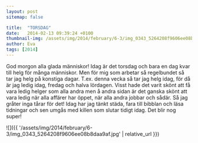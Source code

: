 ```yaml
---
layout: post
sitemap: false

title:  "TORSDAG"
date:   2014-02-13 09:39:24 +0100
thumbnail-img: /assets/img/2014/february/6-3/img_0343_5264208f9606ee08b8daa9af.jpg
author: Eva
tags: [2014]
---
```


God morgon alla glada människor! Idag är det torsdag och bara en dag kvar till helg för många människor. Men för mig som arbetar så regelbundet så tar jag helg på konstiga dagar. T.ex. denna vecka så tar jag helg idag, för då är jag ledig idag, fredag och halva lördagen. Visst hade det varit skönt att få vara ledig helger som alla andra men å andra sidan är det ganska skönt att vara ledig när alla affärer har öppet, när alla andra jobbar och sådär. Så jag gråter inga tårar för det! Idag har jag tänkt städa, fara till bibblan och läsa tidningar och sen umgås med killen som slutar tidigt idag. Det blir nog super!

![]({{ '/assets/img/2014/february/6-3/img_0343_5264208f9606ee08b8daa9af.jpg'  | relative_url }})

